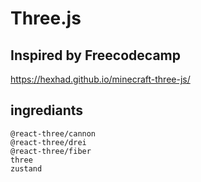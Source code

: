 # Three.js

## Inspired by Freecodecamp

https://hexhad.github.io/minecraft-three-js/

## ingrediants

```
@react-three/cannon
@react-three/drei
@react-three/fiber
three
zustand
```
